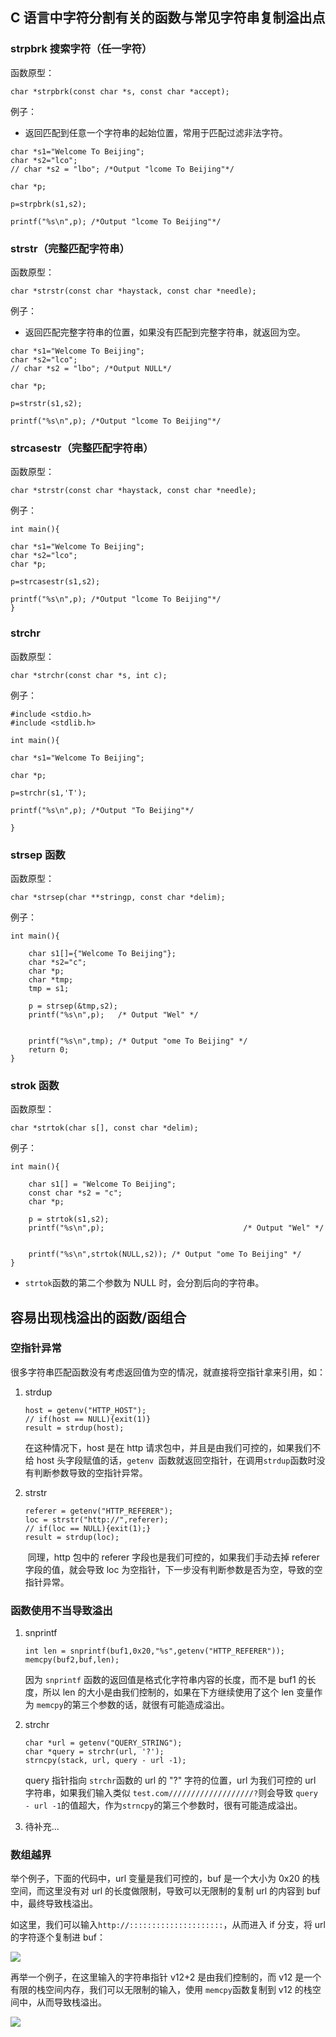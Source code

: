 ## C 语言中字符分割有关的函数与常见字符串复制溢出点

### **strpbrk 搜索字符（任一字符）**

函数原型：

```
char *strpbrk(const char *s, const char *accept);
```

例子：

- 返回匹配到任意一个字符串的起始位置，常用于匹配过滤非法字符。

```
char *s1="Welcome To Beijing";
char *s2="lco";
// char *s2 = "lbo"; /*Output "lcome To Beijing"*/

char *p;

p=strpbrk(s1,s2);

printf("%s\n",p); /*Output "lcome To Beijing"*/
```

### **strstr（完整匹配字符串）**

函数原型：

```
char *strstr(const char *haystack, const char *needle);
```

例子：

- 返回匹配完整字符串的位置，如果没有匹配到完整字符串，就返回为空。

```
char *s1="Welcome To Beijing";
char *s2="lco";
// char *s2 = "lbo"; /*Output NULL*/

char *p;

p=strstr(s1,s2);

printf("%s\n",p); /*Output "lcome To Beijing"*/
```

### **strcasestr（完整匹配字符串）**

函数原型：

```
char *strstr(const char *haystack, const char *needle);
```

例子：

```
int main(){

char *s1="Welcome To Beijing";
char *s2="lco";
char *p;

p=strcasestr(s1,s2);

printf("%s\n",p); /*Output "lcome To Beijing"*/
}

```

### **strchr**

函数原型：

```
char *strchr(const char *s, int c);
```

例子：

```
#include <stdio.h>
#include <stdlib.h>

int main(){

char *s1="Welcome To Beijing";

char *p;

p=strchr(s1,'T');

printf("%s\n",p); /*Output "To Beijing"*/

}
```

### **strsep 函数**

函数原型：

```
char *strsep(char **stringp, const char *delim);
```

例子：

```
int main(){

    char s1[]={"Welcome To Beijing"};
    char *s2="c";
    char *p;
    char *tmp;
    tmp = s1;

    p = strsep(&tmp,s2);
    printf("%s\n",p);   /* Output "Wel" */


    printf("%s\n",tmp); /* Output "ome To Beijing" */
    return 0;
}
```

### **strok** 函数

函数原型：

```
char *strtok(char s[], const char *delim);
```

例子：

```
int main(){

    char s1[] = "Welcome To Beijing";
    const char *s2 = "c";
    char *p;

    p = strtok(s1,s2);
    printf("%s\n",p);								/* Output "Wel" */


    printf("%s\n",strtok(NULL,s2));	/* Output "ome To Beijing" */
}
```

- `strtok`函数的第二个参数为 NULL 时，会分割后向的字符串。



## 容易出现栈溢出的函数/函组合

### 空指针异常

很多字符串匹配函数没有考虑返回值为空的情况，就直接将空指针拿来引用，如：

1. strdup

   ```
   host = getenv("HTTP_HOST");	
   // if(host == NULL){exit(1)}
   result = strdup(host);
   ```

   在这种情况下，host 是在 http 请求包中，并且是由我们可控的，如果我们不给 host 头字段赋值的话，`getenv `函数就返回空指针，在调用`strdup`函数时没有判断参数导致的空指针异常。

2. strstr

   ```
   referer = getenv("HTTP_REFERER");	
   loc = strstr("http://",referer);
   // if(loc == NULL){exit(1);}
   result = strdup(loc);
   ```

   ​	同理，http 包中的 referer 字段也是我们可控的，如果我们手动去掉 referer 字段的值，就会导致 loc 为空指针，下一步没有判断参数是否为空，导致的空指针异常。

### 函数使用不当导致溢出

1. snprintf

   ```
   int len = snprintf(buf1,0x20,"%s",getenv("HTTP_REFERER"));
   memcpy(buf2,buf,len);
   ```

   因为 `snprintf` 函数的返回值是格式化字符串内容的长度，而不是 buf1 的长度，所以 len 的大小是由我们控制的，如果在下方继续使用了这个 len 变量作为 `memcpy`的第三个参数的话，就很有可能造成溢出。

2. strchr

   ```
   char *url = getenv("QUERY_STRING");
   char *query = strchr(url, '?');
   strncpy(stack, url, query - url -1);
   ```

   query 指针指向 `strchr`函数的 url 的 "?" 字符的位置，url 为我们可控的 url 字符串，如果我们输入类似 `test.com///////////////////?`则会导致 `query - url -1`的值超大，作为`strncpy`的第三个参数时，很有可能造成溢出。

3. 待补充...

### 数组越界

举个例子，下面的代码中，url 变量是我们可控的，buf 是一个大小为 0x20 的栈空间，而这里没有对 url 的长度做限制，导致可以无限制的复制 url 的内容到 buf 中，最终导致栈溢出。

如这里，我们可以输入`http://:::::::::::::::::::::`，从而进入 if 分支，将 url 的字符逐个复制进 buf：

![](./img/pic1.png)

再举一个例子，在这里输入的字符串指针 v12+2 是由我们控制的，而 v12 是一个有限的栈空间内存，我们可以无限制的输入，使用 `memcpy`函数复制到 v12 的栈空间中，从而导致栈溢出。

![](./img/pic2.png)
